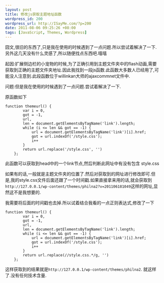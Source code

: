 ```yaml
--- 
layout: post
title: 修改js获取主题地址函数
wordpress_id: 200
wordpress_url: http://ISayMe.com/?p=200
date: 2011-08-06 09:25:26 +08:00
tags: [JavaScript, Themes, Wordpress]
---
```

囧文,很旧的东西了,只是我在使用的时候遇到了一点问题.所以尝试着解决了一下.另外这几天没有什么灵感了,所以随便找点东西吧.嘻嘻

起因:扩展侧边栏的小宠物的时候,为了正确引用到主题文件夹中的flash动画,需要获取到正确的主题文件夹地址.因此我找到一段js函数.此函数大多数人已经用了,可能没人注意到.此段函数位于willinkan大师的ajaxcommnet文件中.

问题:但是我在使用的时候遇到了一点问题.尝试着解决了一下.

原函数如下

    function themeurl() {
            var i = 0,
            got = -1,
            url,
            len = document.getElementsByTagName('link').length;
            while (i <= len && got == -1) {
                url = document.getElementsByTagName('link')[i].href;
                got = url.indexOf('/style.css');
                i++
            }
            return url.replace('/style.css', '')
        };
此函数可以获取到head中的一个link节点,然后判断此网址中有没有包含 style.css 

如果有的话,一般就是主题文件夹的位置了.然后对获取到的网址进行修改即可.但是,我的style.css文件后面还跟了一个时间戳.如果直接拿来用的话,就会获取到`http://127.0.0.1/wp-content/themes/philna2?v=201106181049`这样的网址,显然这不是我想要的.

我需要将后面的时间戳也去掉.所以试着结合我看的一点正则表达式,修改了一下

    function themeurl() {
            var i = 0,
            got = -1,
            url,
            len = document.getElementsByTagName('link').length;
            while (i <= len && got == -1) {
                url = document.getElementsByTagName('link')[i].href;
                got = url.indexOf('/style.css');
                i++
            }
            return url.replace(//style.css.*/g, '')
        };
这样获取到的结果就是`http://127.0.0.1/wp-content/themes/philna2`.
就这样了.没有任何技术含量.
